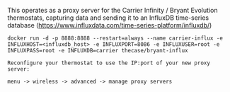 This operates as a proxy server for the Carrier Infinity / Bryant Evolution thermostats, capturing data and sending it to an InfluxDB time-series database (https://www.influxdata.com/time-series-platform/influxdb/)

```
docker run -d -p 8888:8888 --restart=always --name carrier-influx -e INFLUXHOST=<influxdb_host> -e INFLUXPORT=8086 -e INFLUXUSER=root -e INFLUXPASS=root -e INFLUXDB=carrier thecase/bryant-influx

Reconfigure your thermostat to use the IP:port of your new proxy server:
```

`menu -> wireless -> advanced -> manage proxy servers`
